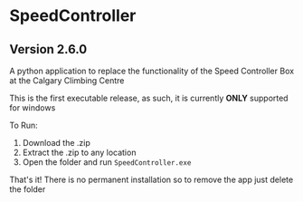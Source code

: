 # SpeedController
## Version 2.6.0
A python application to replace the functionality of the Speed Controller Box at the Calgary Climbing Centre 

This is the first executable release, as such, it is currently <b>ONLY</b> supported for windows

To Run:
1. Download the .zip
2. Extract the .zip to any location
3. Open the folder and run `SpeedController.exe`

That's it! There is no permanent installation so to remove the app just delete the folder